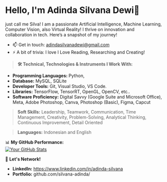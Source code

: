 # Hello, I'm Adinda Silvana Dewi👋

just call me Silva! I am a passionate Artificial Intelligence, Machine Learning, Computer Vision, also Virtual Reality! I thrive on innovation and collaboration in tech. Here’s a snapshot of my journey!

- 📫 Get in touch: adindasilvanadewi@gmail.com
- ⚡ A bit of trivia: I love I Love Reading, Researching and Creating!  
> **🛠️ Technical, Technologies & Instruments I Work With:**
   - **Programming Languages:** Python,
   - **Database:** MySQL, SQLite
   - **Developer Tools:** Git, Visual Studio, VS Code.
   - **Libraries:** TensorFlow, TensorRT, OpenGL, OpenCV, etc..
   - **Software Proficiency:** Digital Savvy (Google Suite and Microsoft Office), Meta, Adobe Photoshop, Canva, Photoshop (Basic), Figma,  Capcut 
> **Soft Skills:** Leadership, Teamwork, Communication, Time Management, Creativity, Problem-Solving, Analytical Thinking, Continuous Improvement, Detail Oriented

> **Languages:** Indonesian and English

📊 **My GitHub Performance:**  
[![Your GitHub Stats](https://github-readme-stats.vercel.app/api?username=yourusername&show_icons=true&theme=radical)](https://github.com/yourusername)

📣 **Let's Network!**  
- **LinkedIn:** https://www.linkedin.com/in/adinda-silvana 
- **Portfolio:** github.com/silvana-adinda/
